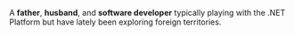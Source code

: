 A **father**, **husband**, and **software developer** typically playing with the .NET Platform but have lately been exploring foreign territories.
